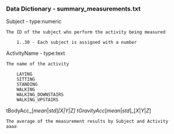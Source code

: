 ### Data Dictionary - summary_measurements.txt


Subject - type:numeric

	The ID of the subject who perform the activity being measured

		1..30 - Each subject is assigned with a number 


ActivityName - type:text

	The name of the activity

		LAYING
		SITTING
		STANDING
		WALKING
		WALKING_DOWNSTAIRS
		WALKING_UPSTAIRS


tBodyAcc_[*mean*|*std*]_[*X*|*Y*|*Z*]
tGravityAcc_[*mean*|*std*]_[*X*|*Y*|*Z*]

	The average of the measurement results by Subject and Activity
	aaaa


